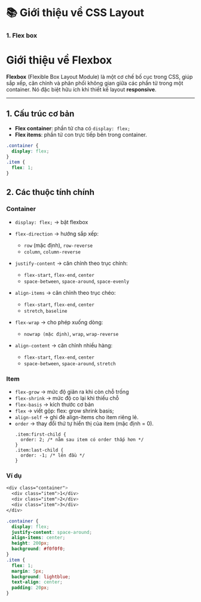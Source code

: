 
# 📚 Giới thiệu về CSS Layout

### 1. Flex box

# Giới thiệu về Flexbox

**Flexbox** (Flexible Box Layout Module) là một cơ chế bố cục trong CSS, giúp sắp xếp, căn chỉnh và phân phối không gian giữa các phần tử trong một container. Nó đặc biệt hữu ích khi thiết kế layout **responsive**.

---

## 1. Cấu trúc cơ bản
- **Flex container**: phần tử cha có `display: flex;`
- **Flex items**: phần tử con trực tiếp bên trong container.

```css
.container {
  display: flex;
}
.item {
  flex: 1;
}
```
## 2. Các thuộc tính chính
### Container
- `display: flex;` → bật flexbox
- `flex-direction` → hướng sắp xếp:
  - `row` (mặc định), `row-reverse`
  - `column`, `column-reverse`

- `justify-content` → căn chỉnh theo trục chính:
  - `flex-start`, `flex-end`, `center`
  - `space-between`, `space-around`, `space-evenly`
 
- `align-items` → căn chỉnh theo trục chéo:
  - `flex-start`, `flex-end`, `center`
  - `stretch`, `baseline`

- `flex-wrap` → cho phép xuống dòng:
  - `nowrap (mặc định)`, `wrap`, `wrap-reverse`

- `align-content` → căn chỉnh nhiều hàng:
  - `flex-start`, `flex-end`, `center`
  - `space-between`, `space-around`, `stretch`
 
### Item
- `flex-grow` → mức độ giãn ra khi còn chỗ trống
- `flex-shrink` → mức độ co lại khi thiếu chỗ
- `flex-basis` → kích thước cơ bản
- `flex` → viết gộp: flex: grow shrink basis;
- `align-self` → ghi đè align-items cho item riêng lẻ.
- `order` → thay đổi thứ tự hiển thị của item (mặc định = 0).
  ```
  .item:first-child {
    order: 2; /* nằm sau item có order thấp hơn */
  }
  .item:last-child {
    order: -1; /* lên đầu */
  }
  ```

### Ví dụ
```css
<div class="container">
  <div class="item">1</div>
  <div class="item">2</div>
  <div class="item">3</div>
</div>

.container {
  display: flex;
  justify-content: space-around;
  align-items: center;
  height: 200px;
  background: #f0f0f0;
}
.item {
  flex: 1;
  margin: 5px;
  background: lightblue;
  text-align: center;
  padding: 20px;
}
```

  

